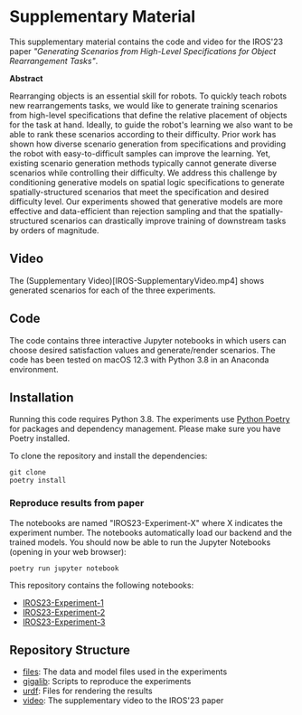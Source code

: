 # Supplementary Material

This supplementary material contains the code and video for the IROS'23 paper _"Generating Scenarios from High-Level Specifications for Object Rearrangement Tasks"_. 

__Abstract__

Rearranging objects is an essential skill for robots. To quickly teach robots new rearrangements tasks, we would like to generate training scenarios from high-level specifications that define the relative placement of objects for the task at hand. Ideally, to guide the robot's learning we also want to be able to rank these scenarios according to their difficulty. Prior work has shown how diverse scenario generation from specifications and providing the robot with easy-to-difficult samples can improve the learning. Yet, existing scenario generation methods typically cannot generate diverse scenarios while controlling their difficulty. We address this challenge by conditioning generative models on spatial logic specifications to generate spatially-structured scenarios that meet the specification and desired difficulty level. Our experiments showed that generative models are more effective and data-efficient than rejection sampling and that the spatially-structured scenarios can drastically improve training of downstream tasks by orders of magnitude.


## Video
The (Supplementary Video)[IROS-SupplementaryVideo.mp4] shows generated scenarios for each of the three experiments.

## Code
The code contains three interactive Jupyter notebooks in which users can choose desired satisfaction values and generate/render scenarios. 
The code has been tested on macOS 12.3 with Python 3.8 in an Anaconda environment. 

## Installation

Running this code requires Python 3.8.
The experiments use [Python Poetry](https://python-poetry.org) for packages and dependency management. Please make sure you have Poetry installed.

To clone the repository and install the dependencies:
```shell
git clone 
poetry install
```

### Reproduce results from paper

The notebooks are named "IROS23-Experiment-X" where X indicates the experiment number. The notebooks automatically load our backend and the trained models. 
You should now be able to run the Jupyter Notebooks (opening in your web browser):
```shell
poetry run jupyter notebook
```

This repository contains the following notebooks:
- [IROS23-Experiment-1](IROS23-Experiment-1.ipynb)
- [IROS23-Experiment-2](IROS23-Experiment-2.ipynb)
- [IROS23-Experiment-3](IROS23-Experiment-3.ipynb)

## Repository Structure
- [files](./files): The data and model files used in the experiments
- [gigalib](./gigalib): Scripts to reproduce the experiments
- [urdf](./urdf): Files for rendering the results
- [video](./video): The supplementary video to the IROS'23 paper
